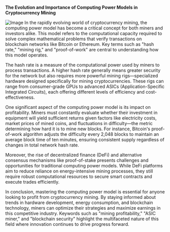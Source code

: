 **The Evolution and Importance of Computing Power Models in Cryptocurrency Mining**


![Image](https://github.com/user-attachments/assets/31692037-0104-4703-abd1-696b6a7dd41b)
In the rapidly evolving world of cryptocurrency mining, the computing power model has become a critical concept for both miners and investors alike. This model refers to the computational capacity required to solve complex mathematical problems that verify transactions on blockchain networks like Bitcoin or Ethereum. Key terms such as "hash rate," "mining rig," and "proof-of-work" are central to understanding how this model operates.

The hash rate is a measure of the computational power used by miners to process transactions. A higher hash rate generally means greater security for the network but also requires more powerful mining rigs—specialized hardware designed specifically for mining cryptocurrencies. These rigs can range from consumer-grade GPUs to advanced ASICs (Application-Specific Integrated Circuits), each offering different levels of efficiency and cost-effectiveness.

One significant aspect of the computing power model is its impact on profitability. Miners must constantly evaluate whether their investment in equipment will yield sufficient returns given factors like electricity costs, market prices of mined coins, and fluctuations in difficulty—the metric determining how hard it is to mine new blocks. For instance, Bitcoin's proof-of-work algorithm adjusts the difficulty every 2,048 blocks to maintain an average block time of ten minutes, ensuring consistent supply regardless of changes in total network hash rate.

Moreover, the rise of decentralized finance (DeFi) and alternative consensus mechanisms like proof-of-stake presents challenges and opportunities for traditional computing power models. While DeFi platforms aim to reduce reliance on energy-intensive mining processes, they still require robust computational resources to secure smart contracts and execute trades efficiently.

In conclusion, mastering the computing power model is essential for anyone looking to profit from cryptocurrency mining. By staying informed about trends in hardware development, energy consumption, and blockchain technology, miners can optimize their strategies and maximize earnings in this competitive industry. Keywords such as "mining profitability," "ASIC miner," and "blockchain security" highlight the multifaceted nature of this field where innovation continues to drive progress forward.